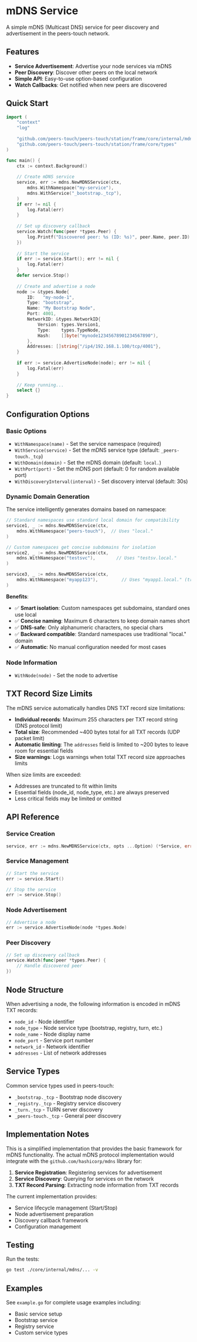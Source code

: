 # mDNS Service

A simple mDNS (Multicast DNS) service for peer discovery and advertisement in the peers-touch network.

## Features

- **Service Advertisement**: Advertise your node services via mDNS
- **Peer Discovery**: Discover other peers on the local network
- **Simple API**: Easy-to-use option-based configuration
- **Watch Callbacks**: Get notified when new peers are discovered

## Quick Start

```go
import (
    "context"
    "log"
    
    "github.com/peers-touch/peers-touch/station/frame/core/internal/mdns"
    "github.com/peers-touch/peers-touch/station/frame/core/types"
)

func main() {
    ctx := context.Background()
    
    // Create mDNS service
    service, err := mdns.NewMDNSService(ctx,
        mdns.WithNamespace("my-service"),
        mdns.WithService("_bootstrap._tcp"),
    )
    if err != nil {
        log.Fatal(err)
    }
    
    // Set up discovery callback
    service.Watch(func(peer *types.Peer) {
        log.Printf("Discovered peer: %s (ID: %s)", peer.Name, peer.ID)
    })
    
    // Start the service
    if err := service.Start(); err != nil {
        log.Fatal(err)
    }
    defer service.Stop()
    
    // Create and advertise a node
    node := &types.Node{
        ID:   "my-node-1",
        Type: "bootstrap",
        Name: "My Bootstrap Node",
        Port: 4001,
        NetworkID: &types.NetworkID{
            Version: types.Version1,
            Type:    types.TypeNode,
            Hash:    []byte("mynode12345678901234567890"),
        },
        Addresses: []string{"/ip4/192.168.1.100/tcp/4001"},
    }
    
    if err := service.AdvertiseNode(node); err != nil {
        log.Fatal(err)
    }
    
    // Keep running...
    select {}
}
```

## Configuration Options

### Basic Options

- `WithNamespace(name)` - Set the service namespace (required)
- `WithService(service)` - Set the mDNS service type (default: `_peers-touch._tcp`)
- `WithDomain(domain)` - Set the mDNS domain (default: `local.`)
- `WithPort(port)` - Set the mDNS port (default: 0 for random available port)
- `WithDiscoveryInterval(interval)` - Set discovery interval (default: 30s)

### Dynamic Domain Generation

The service intelligently generates domains based on namespace:

```go
// Standard namespaces use standard local domain for compatibility
service1, _ := mdns.NewMDNSService(ctx, 
    mdns.WithNamespace("peers-touch"),  // Uses "local."
)

// Custom namespaces get concise subdomains for isolation
service2, _ := mdns.NewMDNSService(ctx,
    mdns.WithNamespace("testsvc"),        // Uses "testsv.local."
)

service3, _ := mdns.NewMDNSService(ctx,
    mdns.WithNamespace("myapp123"),         // Uses "myapp1.local." (truncated)
)
```

**Benefits**:
- ✅ **Smart isolation**: Custom namespaces get subdomains, standard ones use local
- ✅ **Concise naming**: Maximum 6 characters to keep domain names short
- ✅ **DNS-safe**: Only alphanumeric characters, no special chars
- ✅ **Backward compatible**: Standard namespaces use traditional "local." domain
- ✅ **Automatic**: No manual configuration needed for most cases

### Node Information

- `WithNode(node)` - Set the node to advertise

## TXT Record Size Limits

The mDNS service automatically handles DNS TXT record size limitations:

- **Individual records**: Maximum 255 characters per TXT record string (DNS protocol limit)
- **Total size**: Recommended ~400 bytes total for all TXT records (UDP packet limit)
- **Automatic limiting**: The `addresses` field is limited to ~200 bytes to leave room for essential fields
- **Size warnings**: Logs warnings when total TXT record size approaches limits

When size limits are exceeded:
- Addresses are truncated to fit within limits
- Essential fields (node_id, node_type, etc.) are always preserved
- Less critical fields may be limited or omitted

## API Reference

### Service Creation

```go
service, err := mdns.NewMDNSService(ctx, opts ...Option) (*Service, error)
```

### Service Management

```go
// Start the service
err := service.Start()

// Stop the service
err := service.Stop()
```

### Node Advertisement

```go
// Advertise a node
err := service.AdvertiseNode(node *types.Node)
```

### Peer Discovery

```go
// Set up discovery callback
service.Watch(func(peer *types.Peer) {
    // Handle discovered peer
})
```

## Node Structure

When advertising a node, the following information is encoded in mDNS TXT records:

- `node_id` - Node identifier
- `node_type` - Node service type (bootstrap, registry, turn, etc.)
- `node_name` - Node display name
- `node_port` - Service port number
- `network_id` - Network identifier
- `addresses` - List of network addresses

## Service Types

Common service types used in peers-touch:

- `_bootstrap._tcp` - Bootstrap node discovery
- `_registry._tcp` - Registry service discovery
- `_turn._tcp` - TURN server discovery
- `_peers-touch._tcp` - General peer discovery

## Implementation Notes

This is a simplified implementation that provides the basic framework for mDNS functionality. The actual mDNS protocol implementation would integrate with the `github.com/hashicorp/mdns` library for:

1. **Service Registration**: Registering services for advertisement
2. **Service Discovery**: Querying for services on the network
3. **TXT Record Parsing**: Extracting node information from TXT records

The current implementation provides:
- Service lifecycle management (Start/Stop)
- Node advertisement preparation
- Discovery callback framework
- Configuration management

## Testing

Run the tests:

```bash
go test ./core/internal/mdns/... -v
```

## Examples

See `example.go` for complete usage examples including:
- Basic service setup
- Bootstrap service
- Registry service
- Custom service types
